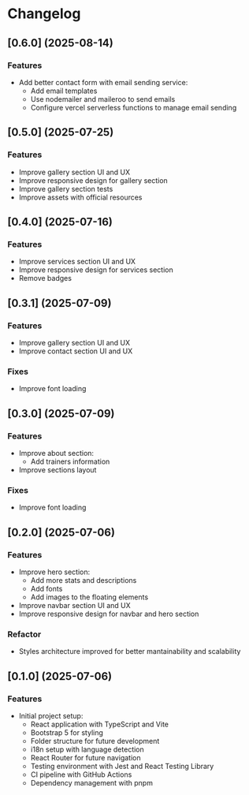 # Changelog

## [0.6.0] (2025-08-14)

### Features

- Add better contact form with email sending service:
  - Add email templates
  - Use nodemailer and maileroo to send emails
  - Configure vercel serverless functions to manage email sending

## [0.5.0] (2025-07-25)

### Features

- Improve gallery section UI and UX
- Improve responsive design for gallery section
- Improve gallery section tests
- Improve assets with official resources

## [0.4.0] (2025-07-16)

### Features

- Improve services section UI and UX
- Improve responsive design for services section
- Remove badges

## [0.3.1] (2025-07-09)

### Features

- Improve gallery section UI and UX
- Improve contact section UI and UX

### Fixes

- Improve font loading

## [0.3.0] (2025-07-09)

### Features

- Improve about section:
  - Add trainers information
- Improve sections layout

### Fixes

- Improve font loading

## [0.2.0] (2025-07-06)

### Features

- Improve hero section:
  - Add more stats and descriptions
  - Add fonts
  - Add images to the floating elements
- Improve navbar section UI and UX
- Improve responsive design for navbar and hero section

### Refactor 

- Styles architecture improved for better mantainability and scalability

## [0.1.0] (2025-07-06)

### Features

- Initial project setup:
  - React application with TypeScript and Vite
  - Bootstrap 5 for styling
  - Folder structure for future development
  - i18n setup with language detection
  - React Router for future navigation
  - Testing environment with Jest and React Testing Library
  - CI pipeline with GitHub Actions
  - Dependency management with pnpm

